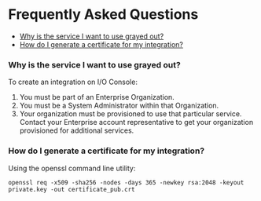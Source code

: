 # Frequently Asked Questions

- [Why is the service I want to use grayed out?](#why-is-the-service-i-want-to-use-grayed-out)
- [How do I generate a certificate for my integration?](#how-do-i-generate-a-certificate-for-my-integration)

### Why is the service I want to use grayed out?

To create an integration on I/O Console: 

1. You must be part of an Enterprise Organization.
2. You must be a System Administrator within that Organization.
3. Your organization must be provisioned to use that particular service. Contact your Enterprise account representative to get your organization provisioned for additional services.

### How do I generate a certificate for my integration?

Using the openssl command line utility:

`openssl req -x509 -sha256 -nodes -days 365 -newkey rsa:2048 -keyout private.key -out certificate_pub.crt`
